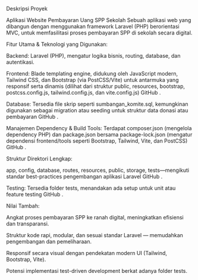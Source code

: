 Deskripsi Proyek

Aplikasi Website Pembayaran Uang SPP Sekolah
Sebuah aplikasi web yang dibangun dengan menggunakan framework Laravel (PHP) berorientasi MVC, untuk memfasilitasi proses pembayaran SPP di sekolah secara digital.

Fitur Utama & Teknologi yang Digunakan:

Backend: Laravel (PHP), mengatur logika bisnis, routing, database, dan autentikasi.

Frontend: Blade templating engine, didukung oleh JavaScript modern, Tailwind CSS, dan Bootstrap (via PostCSS/Vite) untuk antarmuka yang responsif serta dinamis (dilihat dari struktur public, resources, bootstrap, postcss.config.js, tailwind.config.js, dan vite.config.js) 
GitHub
.

Database: Tersedia file skrip seperti sumbangan_komite.sql, kemungkinan digunakan sebagai migration atau seeding untuk struktur data donasi atau pembayaran 
GitHub
.

Manajemen Dependency & Build Tools: Terdapat composer.json (mengelola dependency PHP) dan package.json bersama package-lock.json (mengatur dependensi frontend/tools seperti Bootstrap, Tailwind, Vite, dan PostCSS) 
GitHub
.

Struktur Direktori Lengkap:

app, config, database, routes, resources, public, storage, tests—mengikuti standar best-practices pengembangan aplikasi Laravel 
GitHub
.

Testing: Tersedia folder tests, menandakan ada setup untuk unit atau feature testing 
GitHub
.

Nilai Tambah:

Angkat proses pembayaran SPP ke ranah digital, meningkatkan efisiensi dan transparansi.

Struktur kode rapi, modular, dan sesuai standar Laravel — memudahkan pengembangan dan pemeliharaan.

Responsif secara visual dengan pendekatan modern UI (Tailwind, Bootstrap, Vite).

Potensi implementasi test-driven development berkat adanya folder tests.
